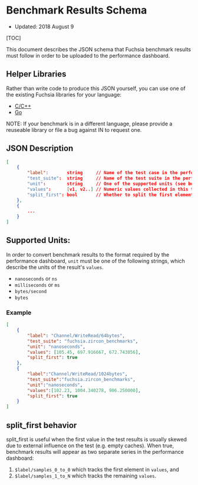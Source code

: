 # Benchmark Results Schema

* Updated: 2018 August 9

[TOC]

This document describes the JSON schema that Fuchsia benchmark results must
follow in order to be uploaded to the performance dashboard.

## Helper Libraries

Rather than write code to produce this JSON yourself, you can use one of the
existing Fuchsia libraries for your language:

* [C/C++]
* [Go]

NOTE: If your benchmark is in a different language, please provide a reuseable
library or file a bug against IN to request one.

[C/C++]: https://fuchsia.googlesource.com/zircon/+/master/system/ulib/perftest
[Go]: https://fuchsia.googlesource.com/garnet/+/master/go/src/benchmarking
[Dart]: #

## JSON Description

```json
[
    {
        "label":       string     // Name of the test case in the performance dashboard.
        "test_suite":  string     // Name of the test suite in the performance dashboard.
        "unit":        string     // One of the supported units (see below)
        "values":      [v1, v2..] // Numeric values collected in this test case
        "split_first": bool       // Whether to split the first element in |values| from the rest.
    },
    {
        ...
    }
]
```

## Supported Units:

In order to convert benchmark results to the format required by the performance
dashboard, `unit` must be one of the following strings, which describe the units
of the result's `values`.

* `nanoseconds`  or `ns`
* `milliseconds` or `ms`
* `bytes/second`
* `bytes`


### Example

```json
[
    {
        "label": "Channel/WriteRead/64bytes",
        "test_suite": "fuchsia.zircon_benchmarks",
        "unit": "nanoseconds",
        "values": [105.45, 697.916667, 672.743056],
        "split_first": true
    },
    {
        "label":"Channel/WriteRead/1024bytes",
        "test_suite":"fuchsia.zircon_benchmarks",
        "unit":"nanoseconds",
        "values":[102.23, 1004.340278, 906.250000],
        "split_first": true
    }
]
```

## split_first behavior

split_first is useful when the first value in the test results is usually skewed
due to external influence on the test (e.g. empty caches).  When true, benchmark
results will appear as two separate series in the performance dashboard:

1. `$label/samples_0_to_0` which tracks the first element in `values`, and
1. `$label/samples_1_to_N` which tracks the remaining `values`.


